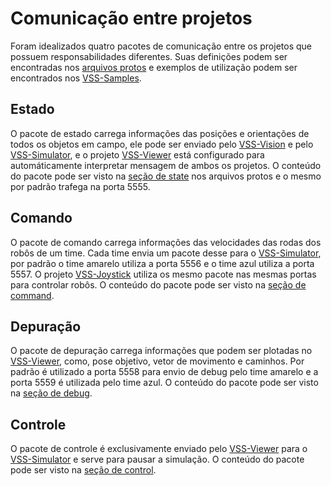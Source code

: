 # Comunicação entre projetos

Foram idealizados quatro pacotes de comunicação entre os projetos que possuem responsabilidades diferentes. 
Suas definições podem ser encontradas nos [arquivos protos](protofiles.md) e exemplos de utilização podem
ser encontrados nos [VSS-Samples](samples.mdssssssssssssssssssssssssssssssssssssssssssssssssssssssssss).

## Estado
O pacote de estado carrega informações das posições e orientações de todos os objetos em campo, ele pode ser
enviado pelo [VSS-Vision](vssvision.md) e pelo [VSS-Simulator](vsssimulator.md), e o projeto [VSS-Viewer](vssviewer.md)
está configurado para automáticamente interpretar mensagem de ambos os projetos. O conteúdo do pacote pode ser
visto na [seção de state](protofiles.md#state) nos arquivos protos e o mesmo por padrão trafega na porta 5555.

## Comando
O pacote de comando carrega informações das velocidades das rodas dos robôs de um time. Cada time envia um pacote
desse para o [VSS-Simulator](vsssimulator.md), por padrão o time amarelo utiliza a porta 5556 e o time azul utiliza
a porta 5557. O projeto [VSS-Joystick](vssjoystick.md) utiliza os mesmo pacote nas mesmas portas para controlar
robôs. O conteúdo do pacote pode ser visto na [seção de command](protofiles.md#command).

## Depuração
O pacote de depuração carrega informações que podem ser plotadas no [VSS-Viewer](vssviewer.md), como, pose objetivo,
vetor de movimento e caminhos. Por padrão é utilizado a porta 5558 para envio de debug pelo time amarelo e a porta
5559 é utilizada pelo time azul. O conteúdo do pacote pode ser visto na [seção de debug](protofiles.md#debug).

## Controle
O pacote de controle é exclusivamente enviado pelo [VSS-Viewer](vssviewer.md) para o [VSS-Simulator](vsssimulator.md)
e serve para pausar a simulação. O conteúdo do pacote pode ser visto na [seção de control](protofiles.md#control).